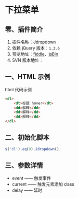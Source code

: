# 下拉菜单
## 零、插件简介
1. 插件名称：Jdropdown
2. 依赖 jQuery 版本：`1.2.6`
3. 预览地址：[fiddle](http://jsfiddle.net/keelii/rRGC8/)、[jsBin](http://jsbin.com/EcawUmi/1/)
4. SVN 版本地址：

## 一、HTML 示例
html 代码示例

```html
<dl>
    <dt>标题 hover</dt>
    <dd>解释</dd>
    <dd>解释</dd>
    <dd>解释</dd>
</dl>
```

## 二、初始化脚本
```javascript
$('dl').eq(0).Jdropdown();
```

## 三、参数详情
* event —— 触发事件
* current —— 触发元素添加 class
* delay —— 延时
